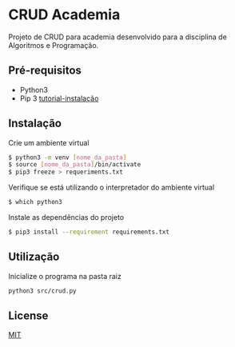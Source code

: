# CRUD Academia

Projeto de CRUD para academia desenvolvido para a disciplina de Algoritmos e Programação.

## Pré-requisitos

* Python3 
* Pip 3 [tutorial-instalação](https://linuxize.com/post/how-to-install-pip-on-ubuntu-18.04/)

## Instalação

Crie um ambiente virtual
```bash
$ python3 -m venv [nome_da_pasta]
$ source [nome_da_pasta]/bin/activate
$ pip3 freeze > requeriments.txt
```

Verifique se está utilizando o interpretador do ambiente virtual
```bash
$ which python3
```

Instale as dependências do projeto
```bash
$ pip3 install --requirement requirements.txt
```

## Utilização

Inicialize o programa na pasta raiz
```bash
python3 src/crud.py
```

## License
[MIT](LICENSE.md)
